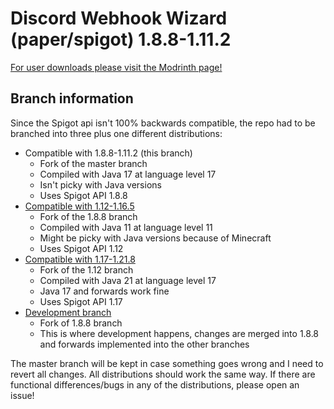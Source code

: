 # Discord Webhook Wizard (paper/spigot) 1.8.8-1.11.2

[For user downloads please visit the Modrinth page!](https://modrinth.com/project/qJ9ZfKma)

## Branch information

Since the Spigot api isn't 100% backwards compatible, the repo had to be branched into three plus one different
distributions:

* Compatible with 1.8.8-1.11.2 (this branch)
    * Fork of the master branch
    * Compiled with Java 17 at language level 17
    * Isn't picky with Java versions
    * Uses Spigot API 1.8.8
* [Compatible with 1.12-1.16.5](https://github.com/pinmacaroon/dchookspigot/tree/1.12)
    * Fork of the 1.8.8 branch
    * Compiled with Java 11 at language level 11
    * Might be picky with Java versions because of Minecraft
    * Uses Spigot API 1.12
* [Compatible with 1.17-1.21.8](https://github.com/pinmacaroon/dchookspigot/tree/1.17)
    * Fork of the 1.12 branch
    * Compiled with Java 21 at language level 17
    * Java 17 and forwards work fine
    * Uses Spigot API 1.17
* [Development branch](https://github.com/pinmacaroon/dchookspigot/tree/dev)
    * Fork of 1.8.8 branch
    * This is where development happens, changes are merged into 1.8.8 and forwards implemented into the other branches

The master branch will be kept in case something goes wrong and I need to revert all changes. All distributions should
work the same way. If there are functional differences/bugs in any of the distributions, please open an issue!